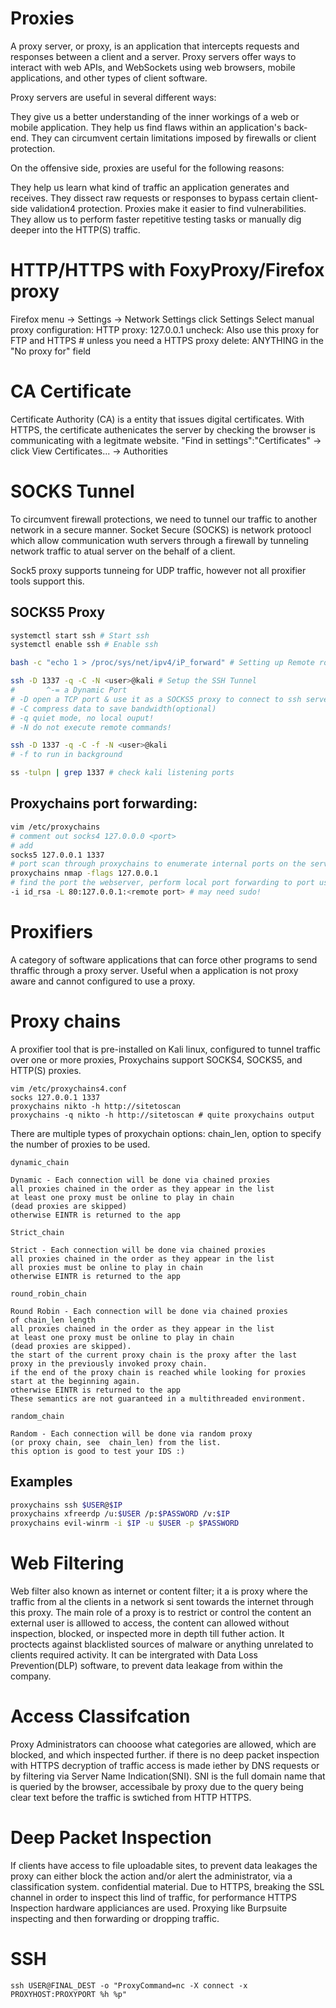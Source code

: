 # Proxies

A proxy server, or proxy, is an application that intercepts requests and responses between a client and a server. Proxy servers offer ways to interact with web APIs, and WebSockets using web browsers, mobile applications, and other types of client software.

Proxy servers are useful in several different ways:

They give us a better understanding of the inner workings of a web or mobile application.
They help us find flaws within an application's back-end.
They can circumvent certain limitations imposed by firewalls or client protection.

On the offensive side, proxies are useful for the following reasons:

They help us learn what kind of traffic an application generates and receives.
They dissect raw requests or responses to bypass certain client-side validation4 protection.
Proxies make it easier to find vulnerabilities.
They allow us to perform faster repetitive testing tasks or manually dig deeper into the HTTP(S) traffic.


# HTTP/HTTPS with FoxyProxy/Firefox proxy
Firefox menu -> Settings -> Network Settings click Settings
Select manual proxy configuration:
        HTTP proxy: 127.0.0.1
        uncheck: Also use this proxy for FTP and HTTPS # unless you need a HTTPS proxy
        delete: ANYTHING in the "No proxy for" field

# CA Certificate 
Certificate Authority (CA) is a entity that issues digital certificates. With HTTPS, the certificate authenicates the server by checking the browser is communicating with a legitmate website.
"Find in settings":"Certificates" -> click View Certificates... ->  Authorities

# SOCKS Tunnel

To circumvent firewall protections, we need to tunnel our traffic to another network in a secure manner.
Socket Secure (SOCKS) is network protoocl which allow communication wuth servers through a firewall by tunneling network traffic to atual server on the behalf of a client.

Sock5 proxy supports tunneing for UDP traffic, however not all proxifier tools support this.

## SOCKS5 Proxy 
```bash
systemctl start ssh # Start ssh
systemctl enable ssh # Enable ssh

bash -c "echo 1 > /proc/sys/net/ipv4/iP_forward" # Setting up Remote routing

ssh -D 1337 -q -C -N <user>@kali # Setup the SSH Tunnel 
#       ^-= a Dynamic Port 
# -D open a TCP port & use it as a SOCKS5 proxy to connect to ssh server
# -C compress data to save bandwidth(optional)
# -q quiet mode, no local ouput!
# -N do not execute remote commands!

ssh -D 1337 -q -C -f -N <user>@kali
# -f to run in background

ss -tulpn | grep 1337 # check kali listening ports
```

## Proxychains port forwarding:
```bash
vim /etc/proxychains
# comment out socks4 127.0.0.0 <port>
# add 
socks5 127.0.0.1 1337
# port scan through proxychains to enumerate internal ports on the server using proxychains:
proxychains nmap -flags 127.0.0.1
# find the port the webserver, perform local port forwarding to port using ssh 
-i id_rsa -L 80:127.0.0.1:<remote port> # may need sudo!
```

# Proxifiers

A category of software applications that can force other programs to send thraffic through a proxy server. Useful when a application is not proxy aware and cannot configured to use a proxy.

# Proxy chains

A proxifier tool that is pre-installed on Kali linux, configured to tunnel traffic over one or more proxies, Proxychains support SOCKS4, SOCKS5, and HTTP(S) proxies.
```
vim /etc/proxychains4.conf
socks 127.0.0.1 1337
proxychains nikto -h http://sitetoscan
proxychains -q nikto -h http://sitetoscan # quite proxychains output 
```

There are multiple types of proxychain options: 
	chain_len, option to specify the number of proxies to be used.	
```
dynamic_chain

Dynamic - Each connection will be done via chained proxies
all proxies chained in the order as they appear in the list
at least one proxy must be online to play in chain
(dead proxies are skipped)
otherwise EINTR is returned to the app

Strict_chain

Strict - Each connection will be done via chained proxies
all proxies chained in the order as they appear in the list
all proxies must be online to play in chain
otherwise EINTR is returned to the app

round_robin_chain

Round Robin - Each connection will be done via chained proxies
of chain_len length
all proxies chained in the order as they appear in the list
at least one proxy must be online to play in chain
(dead proxies are skipped).
the start of the current proxy chain is the proxy after the last
proxy in the previously invoked proxy chain.
if the end of the proxy chain is reached while looking for proxies
start at the beginning again.
otherwise EINTR is returned to the app
These semantics are not guaranteed in a multithreaded environment.

random_chain

Random - Each connection will be done via random proxy
(or proxy chain, see  chain_len) from the list.
this option is good to test your IDS :)
```

## Examples
```bash
proxychains ssh $USER@$IP
proxychains xfreerdp /u:$USER /p:$PASSWORD /v:$IP
proxychains evil-winrm -i $IP -u $USER -p $PASSWORD    
```


# Web Filtering 

Web filter also known as internet or content filter; it a is proxy where the traffic from al the clients in a network si sent towards the internet through this proxy. The main role of a proxy is to restrict or control the content an external user is alllowed to access, the content can allowed without inspection, blocked, or inspected more in depth till futher action. It proctects against blacklisted sources of malware or anything unrelated to clients required activity. It can be intergrated with Data Loss Prevention(DLP) software, to prevent data leakage from within the company.

# Access Classifcation

Proxy Administrators can chooose what categories are allowed, which are blocked, and which inspected further. if there is no deep packet inspection with HTTPS decryption of traffic access is made iether by DNS requests or by filtering via Server Name Indication(SNI). SNI is the full domain name that is queried by the browser, accessibale by proxy due to the query being clear text before the traffic is swtiched from HTTP HTTPS.

# Deep Packet Inspection

If clients have access to file uploadable sites, to prevent data leakages the proxy can either block the action and/or alert the administrator, via a classification system. confidential material. Due to HTTPS, breaking the SSL channel in order to inspect this lind of traffic, for performance HTTPS Inspection hardware appliciances are used. Proxying like Burpsuite inspecting and then forwarding or dropping traffic.

# SSH 

```
ssh USER@FINAL_DEST -o "ProxyCommand=nc -X connect -x PROXYHOST:PROXYPORT %h %p"
```
